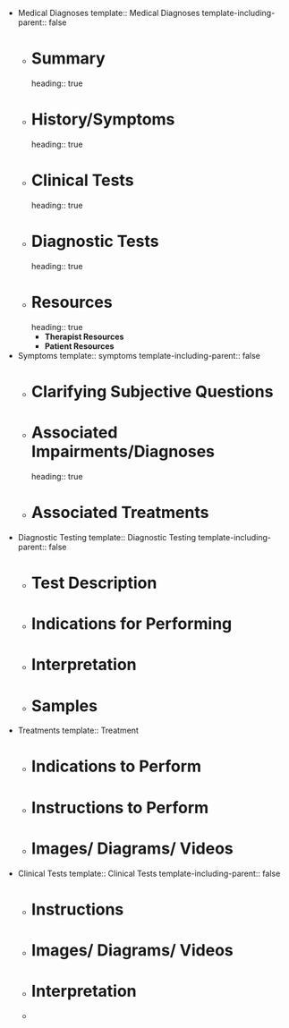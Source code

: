 - Medical Diagnoses
  template:: Medical Diagnoses
  template-including-parent:: false
	- # Summary
	  heading:: true
	- # History/Symptoms
	  heading:: true
	- # Clinical Tests
	  heading:: true
	- # Diagnostic Tests
	  heading:: true
	- # Resources
	  heading:: true
		- **Therapist Resources**
		- **Patient Resources**
- Symptoms 
  template:: symptoms
  template-including-parent:: false
	- # Clarifying Subjective Questions
	- # Associated Impairments/Diagnoses
	  heading:: true
	- # Associated Treatments
- Diagnostic Testing
  template:: Diagnostic Testing
  template-including-parent:: false
	- # Test Description
	- # Indications for Performing
	- # Interpretation
	- # Samples
- Treatments
  template:: Treatment
	- # Indications to Perform
	- # Instructions to Perform
	- # Images/ Diagrams/ Videos
- Clinical Tests
  template:: Clinical Tests
  template-including-parent:: false
	- # Instructions
	- # Images/ Diagrams/ Videos
	- # Interpretation
	-